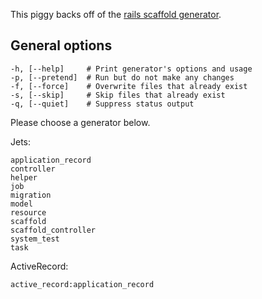 This piggy backs off of the [rails scaffold generator](https://guides.rubyonrails.org/command_line.html#rails-generate).

## General options

    -h, [--help]     # Print generator's options and usage
    -p, [--pretend]  # Run but do not make any changes
    -f, [--force]    # Overwrite files that already exist
    -s, [--skip]     # Skip files that already exist
    -q, [--quiet]    # Suppress status output

Please choose a generator below.

Jets:

    application_record
    controller
    helper
    job
    migration
    model
    resource
    scaffold
    scaffold_controller
    system_test
    task

ActiveRecord:

    active_record:application_record
